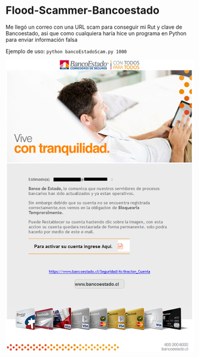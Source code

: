 # Flood-Scammer-Bancoestado
Me llegó un correo con una URL scam para conseguir mi Rut y clave de Bancoestado, asi que como cualquiera haría hice un programa en Python para enviar información falsa

Ejemplo de uso: `python bancoEstadoScam.py 1000`

![Correo](https://raw.githubusercontent.com/Eddward27/Flood-Scammer-Bancoestado/master/email.png)

